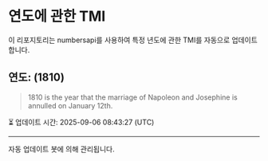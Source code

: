 
# 연도에 관한 TMI

이 리포지토리는 numbersapi를 사용하여 특정 년도에 관한 TMI를 자동으로 업데이트합니다.

## 연도: (1810)
> 1810 is the year that the marriage of Napoleon and Josephine is annulled on January 12th.

⏳ 업데이트 시간: 2025-09-06 08:43:27 (UTC)

---
자동 업데이트 봇에 의해 관리됩니다.
